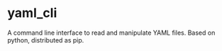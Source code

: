 # yaml_cli
A command line interface to read and manipulate YAML files. Based on python, distributed as pip.
